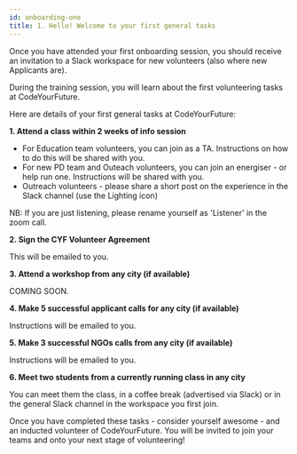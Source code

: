 ```yaml
---
id: onboarding-one
title: 1. Hello! Welcome to your first general tasks
---
```


Once you have attended your first onboarding session, you should receive an invitation to a Slack workspace for new volunteers (also where new Applicants are). 

During the training session, you will learn about the first volunteering tasks at CodeYourFuture. 

Here are details of your first general tasks at CodeYourFuture: 

**1. Attend a class within 2 weeks of info session**

- For Education team volunteers, you can join as a TA. Instructions on how to do this will be shared with you. 
- For new PD team and Outeach volunteers, you can join an energiser - or help run one. Instructions will be shared with you.  
- Outreach volunteers - please share a short post on the experience in the Slack channel (use the Lighting icon)

NB: If you are just listening, please rename yourself as 'Listener' in the zoom call. 

**2. Sign the CYF Volunteer Agreement**

This will be emailed to you. 

**3. Attend a workshop from any city (if available)**

COMING SOON. 

**4. Make 5 successful applicant calls for any city (if available)**

Instructions will be emailed to you. 

**5. Make 3 successful NGOs calls from any city (if available)**

Instructions will be emailed to you.

**6. Meet two students from a currently running class in any city** 

You can meet them the class, in a coffee break (advertised via Slack) or in the general Slack channel in the workspace you first join.

Once you have completed these tasks - consider yourself awesome - and an inducted volunteer of CodeYourFuture. You will be invited to join your teams and onto your next stage of volunteering!

